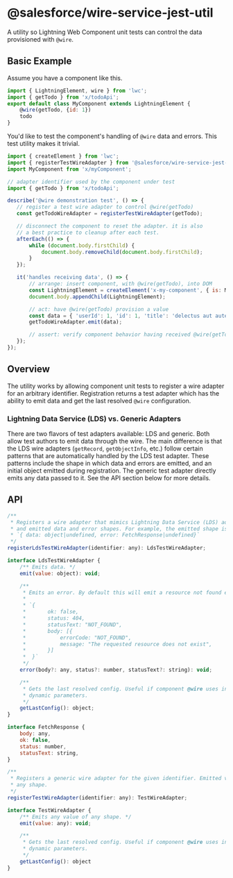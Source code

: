 # @salesforce/wire-service-jest-util

A utility so Lightning Web Component unit tests can control the data provisioned with `@wire`.

## Basic Example

Assume you have a component like this.

```js
import { LightningElement, wire } from 'lwc';
import { getTodo } from 'x/todoApi';
export default class MyComponent extends LightningElement {
    @wire(getTodo, {id: 1})
    todo
}
```

You'd like to test the component's handling of `@wire` data and errors. This test utility makes it trivial.

 ```js
import { createElement } from 'lwc';
import { registerTestWireAdapter } from '@salesforce/wire-service-jest-util';
import MyComponent from 'x/myComponent';

 // adapter identifier used by the component under test
 import { getTodo } from 'x/todoApi';

describe('@wire demonstration test', () => {
    // register a test wire adapter to control @wire(getTodo)
    const getTodoWireAdapter = registerTestWireAdapter(getTodo);

    // disconnect the component to reset the adapter. it is also
    // a best practice to cleanup after each test.
    afterEach(() => {
        while (document.body.firstChild) {
            document.body.removeChild(document.body.firstChild);
        }
    });

    it('handles receiving data', () => {
        // arrange: insert component, with @wire(getTodo), into DOM
        const LightningElement = createElement('x-my-component', { is: MyComponent });
        document.body.appendChild(LightningElement);

        // act: have @wire(getTodo) provision a value
        const data = { 'userId': 1, 'id': 1, 'title': 'delectus aut autem', 'completed': false };
        getTodoWireAdapter.emit(data);

        // assert: verify component behavior having received @wire(getTodo)
    });
});
```

## Overview

The utility works by allowing component unit tests to register a wire adapter for an arbitrary identifier. Registration returns a test adapter which has the ability to emit data and get the last resolved `@wire` configuration.

### Lightning Data Service (LDS) vs. Generic Adapters

There are two flavors of test adapters available: LDS and generic. Both allow test authors to emit data through the wire. The main difference is that the LDS wire adapters (`getRecord`, `getObjectInfo`, etc.) follow certain patterns that are automatically handled by the LDS test adapter. These patterns include the shape in which data and errors are emitted, and an initial object emitted during registration. The generic test adapter directly emits any data passed to it. See the API section below for more details.

## API

```js
/**
 * Registers a wire adapter that mimics Lightning Data Service (LDS) adapters behavior,
 * and emitted data and error shapes. For example, the emitted shape is
 * `{ data: object|undefined, error: FetchResponse|undefined}`
 */
registerLdsTestWireAdapter(identifier: any): LdsTestWireAdapter;

interface LdsTestWireAdapter {
    /** Emits data. */
    emit(value: object): void;

    /**
     * Emits an error. By default this will emit a resource not found error.
     *
     * `{
     *       ok: false,
     *       status: 404,
     *       statusText: "NOT_FOUND",
     *       body: [{
     *           errorCode: "NOT_FOUND",
     *           message: "The requested resource does not exist",
     *       }]
     *  }`
     */
    error(body?: any, status?: number, statusText?: string): void;

    /**
     * Gets the last resolved config. Useful if component @wire uses includes
     * dynamic parameters.
     */
    getLastConfig(): object;
}

interface FetchResponse {
    body: any,
    ok: false,
    status: number,
    statusText: string,
}

/**
 * Registers a generic wire adapter for the given identifier. Emitted values may be of
 * any shape.
 */
registerTestWireAdapter(identifier: any): TestWireAdapter;

interface TestWireAdapter {
    /** Emits any value of any shape. */
    emit(value: any): void;

    /**
     * Gets the last resolved config. Useful if component @wire uses includes
     * dynamic parameters.
     */
    getLastConfig(): object
}
```
